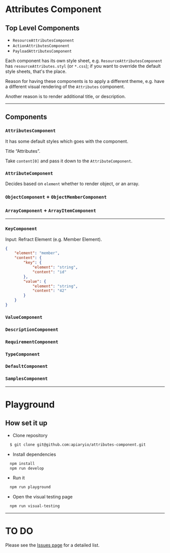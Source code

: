 # Attributes Component

## Top Level Components

* `ResourceAttributesComponent`
* `ActionAttributesComponent`
* `PayloadAttributesComponent`

Each component has its own style sheet, e.g. `ResourceAttributesComponent` has `resourceAttributes.styl` (or `*.css`); if you want to override the default style sheets, that's the place.

Reason for having these components is to apply a different theme, e.g. have a different visual rendering of the `Attributes` component.

Another reason is to render additional title, or description.

---

## Components

### `AttributesComponent`

It has some default styles which goes with the component.

Title “Attributes”.

Take `content[0]` and pass it down to the `AttributeComponent`.

### `AttributeComponent`

Decides based on `element` whether to render object, or an array.

### `ObjectComponent` + `ObjectMemberComponent`

### `ArrayComponent` + `ArrayItemComponent`


---


### `KeyComponent`

Input: Refract Element (e.g. Member Element).

```json
{
    "element": "member",
    "content": {
        "key": {
            "element": "string",
            "content": "id"
        },
        "value": {
            "element": "string",
            "content": "42"
        }
    }
}
```

### `ValueComponent`
### `DescriptionComponent`
### `RequirementComponent`
### `TypeComponent`
### `DefaultComponent`
### `SamplesComponent`



---

# Playground

## How set it up

+ Clone repository
```bash
  $ git clone git@github.com:apiaryio/attributes-component.git
```

+ Install dependencies

```bash
  npm install
  npm run develop
```

+ Run it

```bash
  npm run playground
```

+ Open the visual testing page
```bash
  npm run visual-testing
```

---


# TO DO

Please see the [Issues page](https://github.com/apiaryio/attributes-component/issues) for a detailed list.
